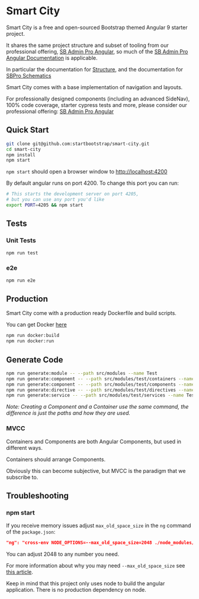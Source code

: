 # Smart City

Smart City is a free and open-sourced Bootstrap themed Angular 9 starter project.

It shares the same project structure and subset of tooling from our professional offering,
[SB Admin Pro Angular](https://themes.startbootstrap.com/sb-admin-pro-angular/),
so much of the [SB Admin Pro Angular Documentation](https://docs.startbootstrap.com/sb-admin-pro-angular/quickstart) is applicable.

In particular the documentation for [Structure](https://docs.startbootstrap.com/sb-admin-pro-angular/structure-root-level),
and the documentation for [SBPro Schematics](https://docs.startbootstrap.com/sb-admin-pro-angular/development-general#sb-pro-schematics)

Smart City comes with a base implementation of navigation and layouts.

For professionally designed components (including an advanced SideNav), 100% code coverage,
starter cypress tests and more, please consider our professional offering:
[SB Admin Pro Angular](https://themes.startbootstrap.com/sb-admin-pro-angular/)

## Quick Start

```bash
git clone git@github.com:startbootstrap/smart-city.git
cd smart-city
npm install
npm start
```

`npm start` should open a browser window to <http://localhost:4200>

By default angular runs on port 4200. To change this port you can run:

```bash
# This starts the development server on port 4205,
# but you can use any port you'd like
export PORT=4205 && npm start
```

## Tests

### Unit Tests

```bash
npm run test
```

### e2e

```bash
npm run e2e
```

## Production

Smart City come with a production ready Dockerfile and build scripts.

You can get Docker [here](https://www.docker.com/get-started)

```bash
npm run docker:build
npm run docker:run
```

## Generate Code

```bash
npm run generate:module -- --path src/modules --name Test
npm run generate:component -- --path src/modules/test/containers --name Test
npm run generate:component -- --path src/modules/test/components --name Test
npm run generate:directive -- --path src/modules/test/directives --name Test
npm run generate:service -- --path src/modules/test/services --name Test
```

_Note: Creating a Component and a Container use the same command,
the difference is just the paths and how they are used._

### MVCC

Containers and Components are both Angular Components, but used in different ways.

Containers should arrange Components.

Obviously this can become subjective, but MVCC is the paradigm that we subscribe to.

## Troubleshooting

### npm start

If you receive memory issues adjust
`max_old_space_size` in the `ng` command of the `package.json`:

```json
"ng": "cross-env NODE_OPTIONS=--max_old_space_size=2048 ./node_modules/.bin/ng",
```

You can adjust 2048 to any number you need.

For more information about why you may need `--max_old_space_size`
see [this article](https://medium.com/@ashleydavis75/node-js-memory-limitations-30d3fe2664c0).

Keep in mind that this project only uses node to build the angular application.
There is no production dependency on node.
